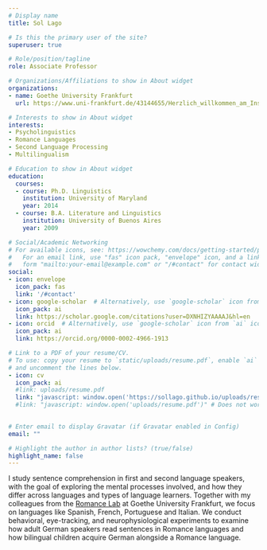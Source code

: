 ```yaml
---
# Display name
title: Sol Lago

# Is this the primary user of the site?
superuser: true

# Role/position/tagline
role: Associate Professor

# Organizations/Affiliations to show in About widget
organizations:
- name: Goethe University Frankfurt
  url: https://www.uni-frankfurt.de/43144655/Herzlich_willkommen_am_Institut_f%C3%BCr_Romanische_Sprachen_und_Literaturen

# Interests to show in About widget
interests:
- Psycholinguistics
- Romance Languages
- Second Language Processing
- Multilingualism

# Education to show in About widget
education:
  courses:
  - course: Ph.D. Linguistics
    institution: University of Maryland
    year: 2014
  - course: B.A. Literature and Linguistics
    institution: University of Buenos Aires
    year: 2009

# Social/Academic Networking
# For available icons, see: https://wowchemy.com/docs/getting-started/page-builder/#icons
#   For an email link, use "fas" icon pack, "envelope" icon, and a link in the
#   form "mailto:your-email@example.com" or "/#contact" for contact widget.
social:
- icon: envelope
  icon_pack: fas
  link: '/#contact'
- icon: google-scholar  # Alternatively, use `google-scholar` icon from `ai` icon pack
  icon_pack: ai
  link: https://scholar.google.com/citations?user=DXNHIZYAAAAJ&hl=en
- icon: orcid  # Alternatively, use `google-scholar` icon from `ai` icon pack
  icon_pack: ai
  link: https://orcid.org/0000-0002-4966-1913

# Link to a PDF of your resume/CV.
# To use: copy your resume to `static/uploads/resume.pdf`, enable `ai` icons in `params.toml`, 
# and uncomment the lines below.
- icon: cv
  icon_pack: ai
  #link: uploads/resume.pdf
  link: "javascript: window.open('https://sollago.github.io/uploads/resume.pdf')" # Does not work for users who disabled javascript
  #link: "javascript: window.open('uploads/resume.pdf')" # Does not work for users who disabled javascript
  

# Enter email to display Gravatar (if Gravatar enabled in Config)
email: ""

# Highlight the author in author lists? (true/false)
highlight_name: false
---
```


I study sentence comprehension in first and second language speakers, with the goal of exploring the mental processes involved, and how they differ across languages and types of language learners. Together with my colleagues from the <a target="blank" href=https://www.uni-frankfurt.de/102371493/Romance_Lab>Romance Lab</a> at Goethe University Frankfurt, we focus on languages like Spanish, French, Portuguese and Italian. We conduct behavioral, eye-tracking, and neurophysiological experiments to examine how adult German speakers read sentences in Romance languages and how bilingual children acquire German alongside a Romance language.
